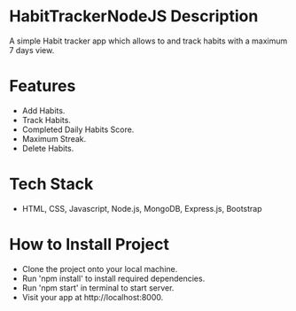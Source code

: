 # HabitTrackerNodeJS Description
A simple Habit tracker app which allows to and track habits with a maximum 7 days view.

# Features
- Add Habits.
- Track Habits.
- Completed Daily Habits Score.
- Maximum Streak.
- Delete Habits.

# Tech Stack
- HTML, CSS, Javascript, Node.js, MongoDB, Express.js, Bootstrap

# How to Install Project
- Clone the project onto your local machine.
- Run 'npm install' to install required dependencies.
- Run 'npm start' in terminal to start server.
- Visit your app at http://localhost:8000.

